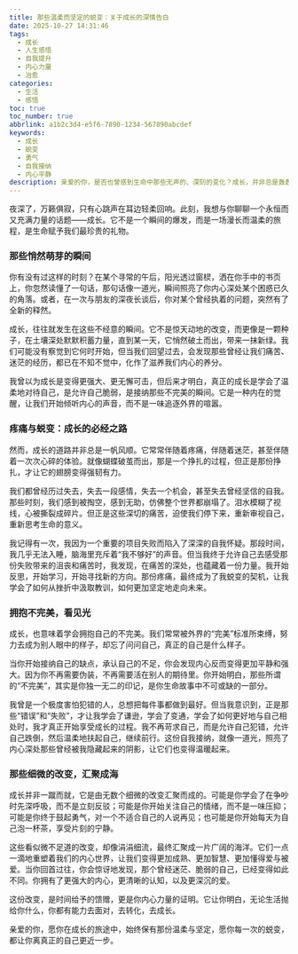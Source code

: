 ```yaml
---
title: 那些温柔而坚定的蜕变：关于成长的深情告白
date: 2025-10-27 14:31:46
tags:
  - 成长
  - 人生感悟
  - 自我提升
  - 内心力量
  - 治愈
categories:
  - 生活
  - 感悟
toc: true
toc_number: true
abbrlink: a1b2c3d4-e5f6-7890-1234-567890abcdef
keywords:
  - 成长
  - 蜕变
  - 勇气
  - 自我接纳
  - 内心平静
description: 亲爱的你，是否也曾感到生命中那些无声的、深刻的变化？成长，并非总是轰轰烈烈，它更多时候是内心深处一场温柔而坚定的蜕变。它关乎我们如何面对失去，如何拥抱不完美，又如何在每一次跌倒后，重新找到站起来的力量。这不仅仅是时间的流逝，更是灵魂的丰盈与智慧的沉淀。今天，我想与你一同，感受那些悄然发生在我们生命中的，关于成长的点滴。
---
```


夜深了，万籁俱寂，只有心跳声在耳边轻柔回响。此刻，我想与你聊聊一个永恒而又充满力量的话题——成长。它不是一个瞬间的爆发，而是一场漫长而温柔的旅程，是生命赋予我们最珍贵的礼物。

### 那些悄然萌芽的瞬间

你有没有过这样的时刻？在某个寻常的午后，阳光透过窗棂，洒在你手中的书页上，你忽然读懂了一句话，那句话像一道光，瞬间照亮了你内心深处某个困惑已久的角落。或者，在一次与朋友的深夜长谈后，你对某个曾经执着的问题，突然有了全新的释然。

成长，往往就发生在这些不经意的瞬间。它不是惊天动地的改变，而更像是一颗种子，在土壤深处默默积蓄力量，直到某一天，它悄然破土而出，带来一抹新绿。我们可能没有察觉到它何时开始，但当我们回望过去，会发现那些曾经让我们痛苦、迷茫的经历，都已在不知不觉中，化作了滋养我们内心的养分。

我曾以为成长是变得更强大、更无懈可击，但后来才明白，真正的成长是学会了温柔地对待自己，是允许自己脆弱，是接纳那些不完美的瞬间。它是一种内在的觉醒，让我们开始倾听内心的声音，而不是一味追逐外界的喧嚣。

### 疼痛与蜕变：成长的必经之路

然而，成长的道路并非总是一帆风顺。它常常伴随着疼痛，伴随着迷茫，甚至伴随着一次次心碎的体验。就像蝴蝶破茧而出，那是一个挣扎的过程，但正是那份挣扎，才让它的翅膀变得强韧有力。

我们都曾经历过失去，失去一段感情，失去一个机会，甚至失去曾经坚信的自我。那些时刻，我们感到被掏空，感到无助，仿佛整个世界都崩塌了。泪水模糊了视线，心被撕裂成碎片。但正是这些深切的痛苦，迫使我们停下来，重新审视自己，重新思考生命的意义。

我记得有一次，我因为一个重要的项目失败而陷入了深深的自我怀疑。那段时间，我几乎无法入睡，脑海里充斥着“我不够好”的声音。但当我终于允许自己去感受那份失败带来的沮丧和痛苦时，我发现，在痛苦的深处，也蕴藏着一份力量。我开始反思，开始学习，开始寻找新的方向。那份疼痛，最终成为了我蜕变的契机，让我学会了如何从挫折中汲取教训，如何更加坚定地走向未来。

### 拥抱不完美，看见光

成长，也意味着学会拥抱自己的不完美。我们常常被外界的“完美”标准所束缚，努力去成为别人眼中的样子，却忘了问问自己，真正的自己是什么样子。

当你开始接纳自己的缺点，承认自己的不足，你会发现内心反而变得更加平静和强大。因为你不再需要伪装，不再需要活在别人的期待里。你开始明白，那些所谓的“不完美”，其实是你独一无二的印记，是你生命故事中不可或缺的一部分。

我曾是一个极度害怕犯错的人，总想把每件事都做到最好。但当我意识到，正是那些“错误”和“失败”，才让我学会了谦逊，学会了变通，学会了如何更好地与自己相处时，我才真正开始享受成长的过程。我不再苛求自己，而是允许自己犯错，允许自己跌倒，然后温柔地扶起自己，继续前行。这份自我接纳，就像一道光，照亮了内心深处那些曾经被我隐藏起来的阴影，让它们也变得温暖起来。

### 那些细微的改变，汇聚成海

成长并非一蹴而就，它是由无数个细微的改变汇聚而成的。可能是你学会了在争吵时先深呼吸，而不是立刻反驳；可能是你开始关注自己的情绪，而不是一味压抑；可能是你终于鼓起勇气，对一个不适合自己的人说再见；也可能是你开始每天为自己泡一杯茶，享受片刻的宁静。

这些看似微不足道的改变，却像涓涓细流，最终汇聚成一片广阔的海洋。它们一点一滴地重塑着我们的内心世界，让我们变得更加成熟、更加智慧、更加懂得爱与被爱。当你回首过往，你会惊讶地发现，那个曾经迷茫、脆弱的自己，已经变得如此不同。你拥有了更强大的内心，更清晰的认知，以及更深沉的爱。

这份改变，是时间给予的馈赠，更是你内心力量的证明。它让你明白，无论生活抛给你什么，你都有能力去面对，去转化，去成长。

亲爱的你，愿你在成长的旅途中，始终保有那份温柔与坚定，愿你每一次的蜕变，都让你离真正的自己更近一步。